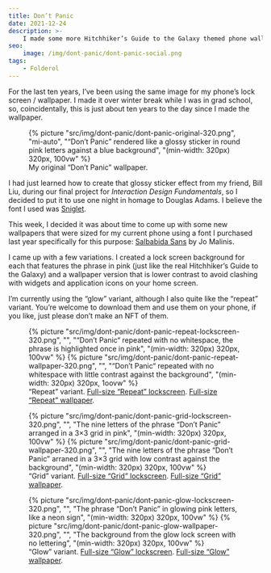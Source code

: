 ```yaml
---
title: Don’t Panic
date: 2021-12-24
description: >-
    I made some more Hitchhiker’s Guide to the Galaxy themed phone wallpapers.
seo:
    image: /img/dont-panic/dont-panic-social.png
tags:
    - Folderol
---
```


For the last ten years, I’ve been using the same image for my phone’s lock
screen / wallpaper. I made it over winter break while I was in grad school, so,
coincidentally, this is just about ten years to the day since I made the
wallpaper.

<figure>
    {% picture
        "src/img/dont-panic/dont-panic-original-320.png",
        "mi-auto",
        "“Don’t Panic” rendered like a glossy sticker in round pink letters against a blue background",
        "(min-width: 320px) 320px, 100vw" %}
<figcaption>
    My original “Don’t Panic” wallpaper.
</figcaption>
</figure>

I had just learned how to create that glossy sticker effect from my friend, Bill
Liu, during our final project for <i>Interaction Design Fundamentals</i>, so I
decided to put it to use one night in homage to Douglas Adams. I believe the
font I used was [Sniglet](https://www.theleagueofmoveabletype.com/sniglet).

This week, I decided it was about time to come up with some new wallpapers that
were sized for my current phone using a font I purchased last year specifically
for this purpose: [Salbabida
Sans](https://www.behance.net/gallery/107925677/Salbabida-Sans) by Jo Malinis.

I came up with a few variations. I created a lock screen background for each
that features the phrase in pink (just like the real Hitchhiker’s Guide to the
Galaxy) and a wallpaper version that is lower contrast to avoid clashing with
widgets and application icons on your home screen.

I’m currently using the “glow” variant, although I also quite like the “repeat”
variant. You’re welcome to download them and use them on your phone, if you
like, just please don’t make an NFT of them.

<figure>
    <div style="justify-items: center" data-layout="grid">
        {% picture
            "src/img/dont-panic/dont-panic-repeat-lockscreen-320.png",
            "",
            "“Don’t Panic“ repeated with no whitespace, the phrase is highlighted once in pink",
            "(min-width: 320px) 320px, 100vw" %}
        {% picture
            "src/img/dont-panic/dont-panic-repeat-wallpaper-320.png",
            "",
            "“Don’t Panic“ repeated with no whitespace with little contrast against the background",
            "(min-width: 320px) 320px, 1oovw" %}
    </div>
    <figcaption>
        “Repeat” variant. <a
        href="/img/dont-panic/dont-panic-repeat-lockscreen.png"
        download>Full-size “Repeat” lockscreen</a>. <a
        href="/img/dont-panic/dont-panic-repeat-wallpaper.png"
        download>Full-size “Repeat” wallpaper</a>.
    </figcaption>
</figure>
<figure>
    <div style="justify-items: center" data-layout="grid">
        {% picture
            "src/img/dont-panic/dont-panic-grid-lockscreen-320.png",
            "",
            "The nine letters of the phrase “Don’t Panic” arranged in a 3×3 grid in pink",
            "(min-width: 320px) 320px, 100vw" %}
        {% picture
            "src/img/dont-panic/dont-panic-grid-wallpaper-320.png",
            "",
            "The nine letters of the phrase “Don’t Panic” arraned in a 3×3 grid with low contrast against the background",
            "(min-width: 320px) 320px, 100vw" %}
        </div>
    <figcaption>
        “Grid” variant. <a
        href="/img/dont-panic/dont-panic-grid-lockscreen.png"
        download>Full-size “Grid” lockscreen</a>. <a
        href="/img/dont-panic/dont-panic-grid-wallpaper.png"
        download>Full-size “Grid” wallpaper</a>.
    </figcaption>
</figure>
<figure>
    <div style="justify-items: center" data-layout="grid">
        {% picture
            "src/img/dont-panic/dont-panic-glow-lockscreen-320.png",
            "",
            "The phrase “Don’t Panic” in glowing pink letters, like a neon sign",
            "(min-width: 320px) 320px, 100vw" %}
        {% picture
            "src/img/dont-panic/dont-panic-glow-wallpaper-320.png",
            "",
            "The background from the glow lock screen with no lettering",
            "(min-width: 320px) 320px, 100vw" %}
    </div>
    <figcaption>
        “Glow” variant. <a
        href="/img/dont-panic/dont-panic-glow-lockscreen.png"
        download>Full-size “Glow” lockscreen</a>. <a
        href="/img/dont-panic/dont-panic-glow-wallpaper.png"
        download>Full-size “Glow” wallpaper</a>.
    </figcaption>
</figure>
